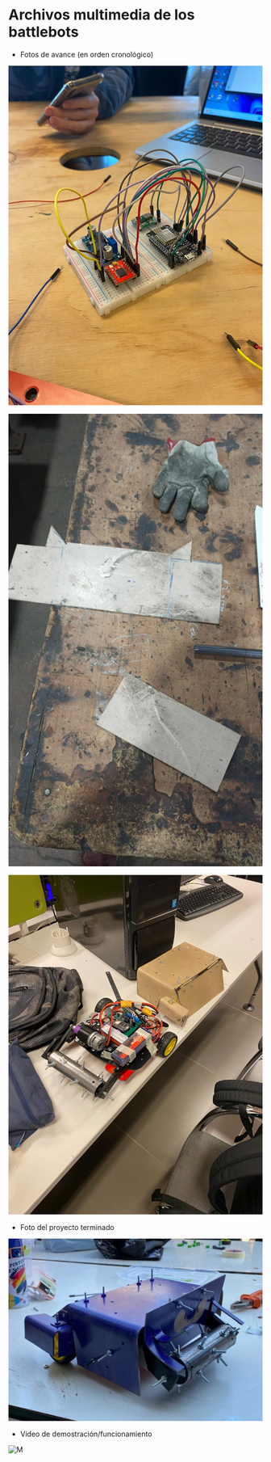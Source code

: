 # Archivos multimedia de los battlebots

- Fotos de avance (en orden cronológico)

![A1](/multimedia/Avance1.jpeg)

![A2](/multimedia/Avance2.jpeg)

![A2](/multimedia/RobotAvance.jpeg)
  
- Foto del proyecto terminado
  
![FT](/multimedia/HTerminado.jpeg)

- Vídeo de demostración/funcionamiento

![M](/multimedia/Movimiento.jpeg)
